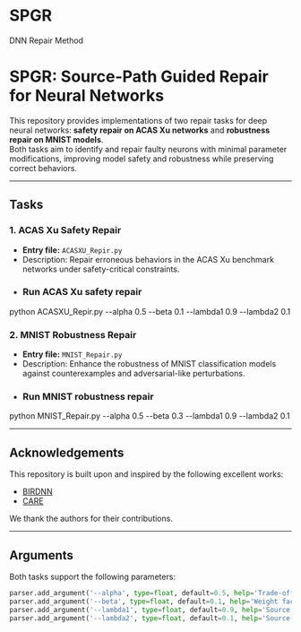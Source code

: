 # SPGR
DNN Repair Method
# SPGR: Source-Path Guided Repair for Neural Networks

This repository provides implementations of two repair tasks for deep neural networks: **safety repair on ACAS Xu networks** and **robustness repair on MNIST models**.  
Both tasks aim to identify and repair faulty neurons with minimal parameter modifications, improving model safety and robustness while preserving correct behaviors.

---

##  Tasks

### 1. ACAS Xu Safety Repair
- **Entry file:** `ACASXU_Repir.py`
- Description: Repair erroneous behaviors in the ACAS Xu benchmark networks under safety-critical constraints.
- ### Run ACAS Xu safety repair
python ACASXU_Repir.py --alpha 0.5 --beta 0.1 --lambda1 0.9 --lambda2 0.1

### 2. MNIST Robustness Repair
- **Entry file:** `MNIST_Repair.py`
- Description: Enhance the robustness of MNIST classification models against counterexamples and adversarial-like perturbations.
- ### Run MNIST robustness repair
python MNIST_Repair.py --alpha 0.5 --beta 0.3 --lambda1 0.9 --lambda2 0.1

---

##  Acknowledgements
This repository is built upon and inspired by the following excellent works:
- [BIRDNN](https://github.com/ByteTao5/BIRDNN)  
- [CARE](https://github.com/sunbingsmu/care)  

We thank the authors for their contributions.

---

##  Arguments

Both tasks support the following parameters:

```python
parser.add_argument('--alpha', type=float, default=0.5, help='Trade-off factor between safety and accuracy')
parser.add_argument('--beta', type=float, default=0.1, help='Weight factor for path repair optimization')
parser.add_argument('--lambda1', type=float, default=0.9, help='Source neuron scoring parameter λ1')
parser.add_argument('--lambda2', type=float, default=0.1, help='Source neuron scoring parameter λ2')





